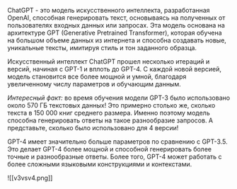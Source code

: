
ChatGPT - это модель искусственного интеллекта, разработанная OpenAI, способная генерировать текст, основываясь на полученных от пользователях входных данных или запросах. Эта модель основана на архитектуре GPT (Generative Pretrained Transformer), которая обучена на большом объеме данных из интернета и способна создавать новые, уникальные тексты, имитируя стиль и тон заданного образца.

Искусственный интеллект ChatGPT прошел несколько итераций и версий, начиная с GPT-1 и вплоть до GPT-4. С каждой новой версией, модель становится все более мощной и умной, благодаря увеличенному числу параметров и обучающим данным.

_Интересный факт:_ во время обучения модели GPT-3 было использовано около 570 ГБ текстовых данных! Это примерно столько же, сколько текста в 150 000 книг среднего размера. Именно поэтому модель способна генерировать ответы на такое разнообразие запросов. А представьте, сколько было использовано для 4 версии!

GPT-4 имеет значительно больше параметров по сравнению с GPT-3.5. Это делает GPT-4 более мощной и способной генерировать более точные и разнообразные ответы. Более того, GPT-4 может работать с более сложными языковыми конструкциями и контекстами.

![[v3vsv4.png]]